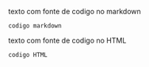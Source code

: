 <!-- Primeira digitação. -->
texto com fonte de codigo no markdown

`codigo markdown`
<!-- Segunda digitação -->
<p>texto com fonte de codigo no HTML</p>

<code>codigo HTML </code>
